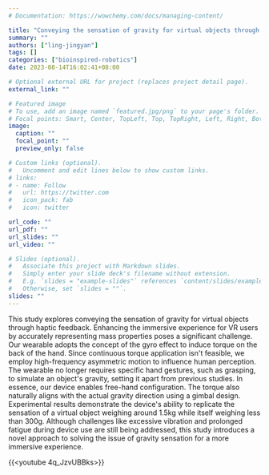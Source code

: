 ```yaml
---
# Documentation: https://wowchemy.com/docs/managing-content/

title: "Conveying the sensation of gravity for virtual objects through haptic feedback"
summary: ""
authors: ["ling-jingyan"]
tags: []
categories: ["bioinspired-robotics"]
date: 2023-08-14T16:02:41+08:00

# Optional external URL for project (replaces project detail page).
external_link: ""

# Featured image
# To use, add an image named `featured.jpg/png` to your page's folder.
# Focal points: Smart, Center, TopLeft, Top, TopRight, Left, Right, BottomLeft, Bottom, BottomRight.
image:
  caption: ""
  focal_point: ""
  preview_only: false

# Custom links (optional).
#   Uncomment and edit lines below to show custom links.
# links:
# - name: Follow
#   url: https://twitter.com
#   icon_pack: fab
#   icon: twitter

url_code: ""
url_pdf: ""
url_slides: ""
url_video: ""

# Slides (optional).
#   Associate this project with Markdown slides.
#   Simply enter your slide deck's filename without extension.
#   E.g. `slides = "example-slides"` references `content/slides/example-slides.md`.
#   Otherwise, set `slides = ""`.
slides: ""
---
```


This study explores conveying the sensation of gravity for virtual objects through haptic feedback. Enhancing the immersive experience for VR users by accurately representing mass properties poses a significant challenge. Our wearable adopts the concept of the gyro effect to induce torque on the back of the hand. Since continuous torque application isn't feasible, we employ high-frequency asymmetric motion to influence human perception. The wearable no longer requires specific hand gestures, such as grasping, to simulate an object's gravity, setting it apart from previous studies. In essence, our device enables free-hand configuration. The torque also naturally aligns with the actual gravity direction using a gimbal design. Experimental results demonstrate the device's ability to replicate the sensation of a virtual object weighing around 1.5kg while itself weighing less than 300g. Although challenges like excessive vibration and prolonged fatigue during device use are still being addressed, this study introduces a novel approach to solving the issue of gravity sensation for a more immersive experience.

{{<youtube 4q_JzvUBBks>}}


